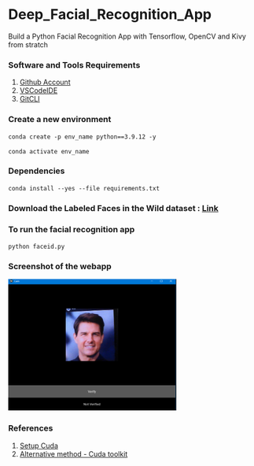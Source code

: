 # Deep_Facial_Recognition_App
Build a Python Facial Recognition App with Tensorflow, OpenCV and Kivy from stratch

### Software and Tools Requirements

1. [Github Account](https://github.com)
2. [VSCodeIDE](https://coe.visualstudio.com/)
3. [GitCLI](https://git-scm.com/book/en/v2/Getting-Started-The-Command-Line)

### Create a new environment

```
conda create -p env_name python==3.9.12 -y
```
```
conda activate env_name
```

### Dependencies

```
conda install --yes --file requirements.txt
```

### Download the Labeled Faces in the Wild dataset : [Link](http://vis-www.cs.umass.edu/lfw/)
### To run the facial recognition app

```
python faceid.py
```

### Screenshot of the webapp

![Alt text](./images/not_verified.PNG)

### References

1. [Setup Cuda](https://medium.com/analytics-vidhya/solution-to-tensorflow-2-not-using-gpu-119fb3e04daa)
2. [Alternative method - Cuda toolkit](https://discuss.tensorflow.org/t/tensorflow-2-5-with-gpu-device-python-3-9-cuda-11-2-2-cudnn-8-1-1-conda-environment-windows-10/1385)